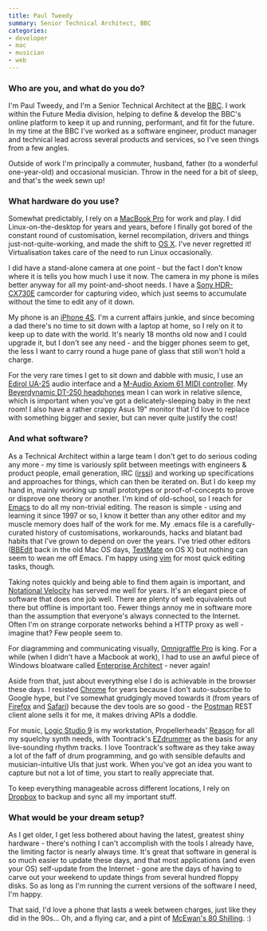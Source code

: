 ```yaml
---
title: Paul Tweedy
summary: Senior Technical Architect, BBC
categories:
- developer
- mac
- musician
- web
---
```


### Who are you, and what do you do?

I'm Paul Tweedy, and I'm a Senior Technical Architect at the [BBC](http://www.bbc.co.uk/ "The Beeb."). I work within the Future Media division, helping to define & develop the BBC's online platform to keep it up and running, performant, and fit for the future. In my time at the BBC I've worked as a software engineer, product manager and technical lead across several products and services, so I've seen things from a few angles. 

Outside of work I'm principally a commuter, husband, father (to a wonderful one-year-old) and occasional musician. Throw in the need for a bit of sleep, and that's the week sewn up!

### What hardware do you use?

Somewhat predictably, I rely on a [MacBook Pro][macbook-pro] for work and play. I did Linux-on-the-desktop for years and years, before I finally got bored of the constant round of customisation, kernel recompilation, drivers and things just-not-quite-working, and made the shift to [OS X][macos]. I've never regretted it! Virtualisation takes care of the need to run Linux occasionally. 

I did have a stand-alone camera at one point - but the fact I don't know where it is tells you how much I use it now. The camera in my phone is miles better anyway for all my point-and-shoot needs. I have a [Sony HDR-CX730E][hdr-cx730e] camcorder for capturing video, which just seems to accumulate without the time to edit any of it down. 

My phone is an [iPhone 4S][iphone-4s]. I'm a current affairs junkie, and since becoming a dad there's no time to sit down with a laptop at home, so I rely on it to keep up to date with the world. It's nearly 18 months old now and I could upgrade it, but I don't see any need - and the bigger phones seem to get, the less I want to carry round a huge pane of glass that still won't hold a charge.

For the very rare times I get to sit down and dabble with music, I use an [Edirol UA-25][ua-25] audio interface and a [M-Audio Axiom 61 MIDI controller][axiom-61]. My [Beyerdynamic DT-250 headphones][dt-250] mean I can work in relative silence, which is important when you've got a delicately-sleeping baby in the next room! I also have a rather crappy Asus 19" monitor that I'd love to replace with something bigger and sexier, but can never quite justify the cost! 

### And what software?

As a Technical Architect within a large team I don't get to do serious coding any more - my time is variously split between meetings with engineers & product people, email generation, IRC ([irssi][]) and working up specifications and approaches for things, which can then be iterated on. But I do keep my hand in, mainly working up small prototypes or proof-of-concepts to prove or disprove one theory or another. I'm kind of old-school, so I reach for [Emacs][] to do all my non-trivial editing. The reason is simple - using and learning it since 1997 or so, I know it better than any other editor and my muscle memory does half of the work for me. My .emacs file is a carefully-curated history of customisations, workarounds, hacks and blatant bad habits that I've grown to depend on over the years. I've tried other editors ([BBEdit][] back in the old Mac OS days, [TextMate][] on OS X) but nothing can seem to wean me off Emacs. I'm happy using [vim][] for most quick editing tasks, though.

Taking notes quickly and being able to find them again is important, and [Notational Velocity][notational-velocity] has served me well for years. It's an elegant piece of software that does one job well. There are plenty of web equivalents out there but offline is important too. Fewer things annoy me in software more than the assumption that everyone's always connected to the Internet. Often I'm on strange corporate networks behind a HTTP proxy as well - imagine that? Few people seem to.

For diagramming and communicating visually, [Omnigraffle Pro][omnigraffle-pro] is king. For a while (when I didn't have a Macbook at work), I had to use an awful piece of Windows bloatware called [Enterprise Architect][enterprise-architect] - never again!

Aside from that, just about everything else I do is achievable in the browser these days. I resisted [Chrome][] for years because I don't auto-subscribe to Google hype, but I've somewhat grudgingly moved towards it (from years of [Firefox][] and [Safari][]) because the dev tools are so good - the [Postman][] REST client alone sells it for me, it makes driving APIs a doddle. 

For music, [Logic Studio 9][logic-studio] is my workstation, Propellerheads' [Reason][] for all my squelchy synth needs, with Toontrack's [EZdrummer][] as the basis for any live-sounding rhythm tracks. I love Toontrack's software as they take away a lot of the faff of drum programming, and go with sensible defaults and musician-intuitive UIs that just work. When you've got an idea you want to capture but not a lot of time, you start to really appreciate that.

To keep everything manageable across different locations, I rely on [Dropbox][] to backup and sync all my important stuff.

### What would be your dream setup?

As I get older, I get less bothered about having the latest, greatest shiny hardware - there's nothing I can't accomplish with the tools I already have, the limiting factor is nearly always time. It's great that software in general is so much easier to update these days, and that most applications (and even your OS) self-update from the Internet - gone are the days of having to carve out your weekend to update things from several hundred floppy disks. So as long as I'm running the current versions of the software I need, I'm happy.

That said, I'd love a phone that lasts a week between charges, just like they did in the 90s... Oh, and a flying car, and a pint of [McEwan's 80 Shilling](http://www.wellsandyoungs.co.uk/home/our-beers/ales/mcewan-s-80 "A beer."). :)

[ua-25]: http://www.roland.com/products/en/UA-25/ "A USB audio capture device."
[iphone-4s]: https://en.wikipedia.org/wiki/IPhone_4S "A smartphone."
[axiom-61]: http://www.m-audio.com/products/en_us/Axiom61.html "A USB MIDI controller."
[hdr-cx730e]: http://www.sony.co.uk/support/en/product/HDR-CX730E "An HD camcorder."
[macbook-pro]: https://www.apple.com/macbook-pro/ "A laptop."
[dt-250]: https://north-america.beyerdynamic.com/shop/dt-250.html "Over the ear headphones."
[reason]: https://www.propellerheads.se/reason "A virtual studio rack for creating music."
[irssi]: https://irssi.org/ "A CLI irc client."
[notational-velocity]: http://notational.net/ "A clever note-taking app for the Mac."
[textmate]: http://macromates.com/ "A text editor for the Mac."
[safari]: https://www.apple.com/safari/ "A fast web browser."
[firefox]: https://www.mozilla.org/en-US/firefox/new/ "A cross-platform open-source web browser."
[omnigraffle-pro]: https://www.omnigroup.com/omnigraffle "Professional diagramming software for the Mac."
[macos]: https://en.wikipedia.org/wiki/MacOS "An operating system for Mac hardware."
[chrome]: https://www.google.com/intl/en/chrome/browser/ "A WebKit-based browser, where each tab runs in its own thread."
[dropbox]: https://www.dropbox.com/ "Online syncing and storage."
[vim]: http://www.vim.org/ "A command-line text editor."
[enterprise-architect]: http://www.sparxsystems.com/products/ea/index.html "Visual modelling software for Windows."
[emacs]: http://www.gnu.org/software/emacs/ "A free open-source text editor."
[ezdrummer]: https://en.wikipedia.org/wiki/EZdrummer "Drum sampler software."
[bbedit]: http://www.barebones.com/products/bbedit/ "A text editor for the Mac."
[logic-studio]: https://en.wikipedia.org/wiki/Logic_Studio "A collection of software for creating and editing audio."
[postman]: https://www.getpostman.com/ "A browser extension for testing APIs."

